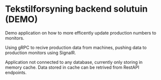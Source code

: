 # Tekstilforsyning backend solutuin (DEMO)

Demo application on how to more efficently update production numbers to monitors.

Using gRPC to recive production data from machines, pushing data to production monitors using SignalR.

Application not connected to any database, currently only storing in memory cache. Data stored in cache can be retrived from RestAPI endpoints.
